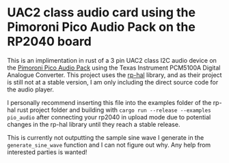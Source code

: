 # UAC2 class audio card using the Pimoroni Pico Audio Pack on the RP2040 board
This is an implimentation in rust of a 3 pin UAC2 class I2C audio device on the [Pimoroni Pico Audio Pack](https://shop.pimoroni.com/products/pico-audio-pack) using the Texas Instrument PCM5100A Digital Analogue Converter. This project uses the [rp-hal](https://github.com/rp-rs/rp-hal) library, and as their project is still not at a stable version, I am only including the direct source code for the audio player.

I personally recommend inserting this file into the examples folder of the rp-hal rust project folder and building with `cargo run --release --examples pio_audio` after connecting your rp2040 in upload mode due to potential changes in the rp-hal library until they reach a stable release.

This is currently not outputting the sample sine wave I generate in the `generate_sine_wave` function and I can not figure out why. Any help from interested parties is wanted!
